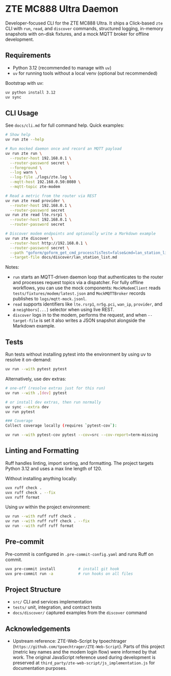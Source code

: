 # ZTE MC888 Ultra Daemon

Developer-focused CLI for the ZTE MC888 Ultra. It ships a Click-based `zte` CLI with `run`, `read`, and `discover` commands, structured logging, in-memory snapshots with on-disk fixtures, and a mock MQTT broker for offline development.

## Requirements
- Python 3.12 (recommended to manage with `uv`)
- `uv` for running tools without a local venv (optional but recommended)

Bootstrap with uv:

```bash
uv python install 3.12
uv sync
```

## CLI Usage
See `docs/cli.md` for full command help. Quick examples:

```bash
# Show help
uv run zte --help

# Run mocked daemon once and record an MQTT payload
uv run zte run \
  --router-host 192.168.0.1 \
  --router-password secret \
  --foreground \
  --log warn \
  --log-file ./logs/zte.log \
  --mqtt-host 192.168.0.50:8080 \
  --mqtt-topic zte-modem

# Read a metric from the router via REST
uv run zte read provider \
  --router-host 192.168.0.1 \
  --router-password secret
uv run zte read lte.rsrp1 \
  --router-host 192.168.0.1 \
  --router-password secret

# Discover modem endpoints and optionally write a Markdown example
uv run zte discover \
  --router-host http://192.168.0.1 \
  --router-password secret \
  --path "goform/goform_get_cmd_process?isTest=false&cmd=lan_station_list" \
  --target-file docs/discover/lan_station_list.md
```

Notes:
- `run` starts an MQTT-driven daemon loop that authenticates to the router and processes request topics via a dispatcher. For fully offline workflows, you can use the mock components: `MockModemClient` reads `tests/fixtures/modem/latest.json` and `MockMQTTBroker` records publishes to `logs/mqtt-mock.jsonl`.
- `read` supports identifiers like `lte.rsrp1`, `nr5g.pci`, `wan_ip`, `provider`, and a `neighbors[...]` selector when using live REST.
- `discover` logs in to the modem, performs the request, and when `--target-file` is set it also writes a JSON snapshot alongside the Markdown example.

## Tests
Run tests without installing pytest into the environment by using uv to resolve it on-demand:

```bash
uv run --with pytest pytest
```

Alternatively, use dev extras:

```bash
# one-off (resolve extras just for this run)
uv run --with .[dev] pytest

# or install dev extras, then run normally
uv sync --extra dev
uv run pytest

### Coverage
Collect coverage locally (requires `pytest-cov`):

uv run --with pytest-cov pytest --cov=src --cov-report=term-missing
```

## Linting and Formatting
Ruff handles linting, import sorting, and formatting. The project targets Python 3.12 and uses a max line length of 120.

Without installing anything locally:

```bash
uvx ruff check .
uvx ruff check . --fix
uvx ruff format
```

Using uv within the project environment:

```bash
uv run --with ruff ruff check .
uv run --with ruff ruff check . --fix
uv run --with ruff ruff format
```

## Pre-commit
Pre-commit is configured in `.pre-commit-config.yaml` and runs Ruff on commit.

```bash
uvx pre-commit install          # install git hook
uvx pre-commit run -a           # run hooks on all files
```

## Project Structure
- `src/` CLI and services implementation
- `tests/` unit, integration, and contract tests
- `docs/discover/` captured examples from the `discover` command

## Acknowledgements
- Upstream reference: ZTE-Web-Script by tpoechtrager (`https://github.com/tpoechtrager/ZTE-Web-Script`). Parts of this project (metric key names and the modem login flow) were informed by that work. The original JavaScript reference used during development is preserved at `third_party/zte-web-script/js_implementation.js` for documentation purposes.
